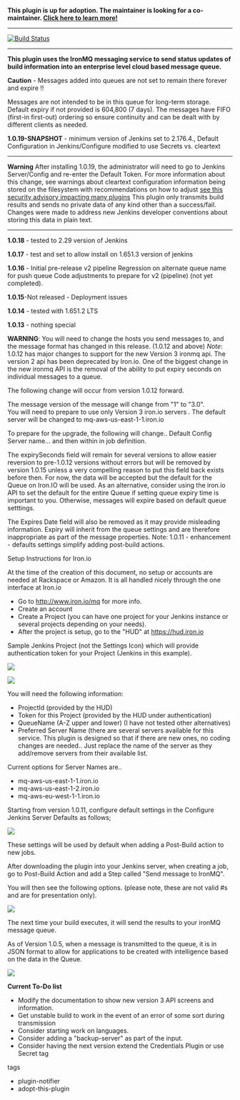 **This plugin is up for adoption. The maintainer is looking for a co-maintainer. [Click here to learn more!](https://wiki.jenkins.io/display/JENKINS/Adopt+a+Plugin)**

***
[![Build Status](https://ci.jenkins.io/buildStatus/icon?job=Plugins/ironmq-notifier-plugin/master)](https://ci.jenkins.io/buildStatus/icon?job=Plugins/ironmq-notifier-plugin/master)
***

**This plugin uses the IronMQ messaging service to send status updates of build information into an enterprise level cloud based message queue.**


**Caution** - Messages added into queues are not set to remain there forever and expire !!

Messages are not intended to be in this queue for long-term storage.
Default expiry if not provided is 604,800 (7 days).
The messages have FIFO (first-in first-out) ordering so ensure continuity and can be dealt with by different clients as needed.

**1.0.19-SNAPSHOT** - minimum version of Jenkins set to 2.176.4., Default Configuration in Jenkins/Configure modified to use Secrets vs. cleartext
***
__Warning__ After installing 1.0.19, the administrator will need to go to Jenkins Server/Config and re-enter the Default Token.
For more information about this change, see warnings about cleartext configuration information being stored on the filesystem with recommendations on how to adjust [see this security advisory impacting many plugins](https://jenkins.io/security/advisory/2019-10-16/)
This plugin only transmits build results and sends no private data of any kind other than a success/fail. Changes were made to address new Jenkins developer conventions about storing this data in plain text.
 
***

**1.0.18** - tested to 2.29 version of Jenkins

**1.0.17** - test and set to allow install on 1.651.3 version of jenkins

**1.0.16** - Initial pre-release v2 pipeline
Regression on alternate queue name for push queue
Code adjustments to prepare for v2 (pipeline) (not yet completed).

**1.0.15**-Not released - Deployment issues

**1.0.14** - tested with 1.651.2 LTS

**1.0.13** - nothing special

**WARNING**: You will need to change the hosts you send messages to, and the message format has changed in this release. (1.0.12 and above)
_Note_: 1.0.12 has major changes to support for the new Version 3 ironmq api. The version 2 api has been deprecated by Iron.io.
One of the biggest change in the new ironmq API is the removal of the ability to put expiry seconds on individual messages to a queue.

The following change will occur from version 1.0.12 forward.

The message version of the message will change from "1" to "3.0".  
You will need to prepare to use only Version 3 iron.io servers .  The default server will be changed to mq-aws-us-east-1-1.iron.io

To prepare for the upgrade, the following will change.. Default Config Server name... and then within in job definition.

The expirySeconds field will remain for several versions to allow easier reversion to pre-1.0.12 versions without errors but will be removed by version 1.0.15 unless a very compelling reason to put this field back exists before then. For now, the data will be accepted but the default for the Queue on Iron.IO will be used.  As an alternative, consider using the iron.io API to set the default for the entire Queue if setting queue expiry time is important to you.  Otherwise, messages will expire based on default queue setttings.

The Expires Date field will also be removed as it may provide misleading information. Expiry will inherit from the queue settings and are therefore inappropriate as part of the message properties.
Note: 1.0.11 - enhancement - defaults settings simplify adding post-build actions.

Setup Instructions for Iron.io

At the time of the creation of this document, no setup or accounts are needed at Rackspace or Amazon. It is all handled nicely through the one interface at Iron.io

- Go to http://www.iron.io/mq for more info.
- Create an account
- Create a Project (you can have one project for your Jenkins instance or several projects depending on your needs).
- After the project is setup, go to the "HUD" at https://hud.iron.io

Sample Jenkins Project (not the Settings Icon) which will provide authentication token for your Project (Jenkins in this example).

![](https://github.com/jenkinsci/ironmq-notifier-plugin/blob/master/wiki/ProjectPage.jpg)

![](https://github.com/jenkinsci/ironmq-notifier-plugin/blob/master/wiki/Credentials.png)


You will need the following information:

* ProjectId (provided by the HUD)
* Token for this Project (provided by the HUD under authentication)
* QueueName (A-Z upper and lower) (I have not tested other alternatives)
* Preferred Server Name (there are several servers available for this service. This plugin is designed so that if there are new ones, no coding changes are needed.. Just replace the name of the server as they add/remove servers from their available list.

Current options for Server Names are..

* mq-aws-us-east-1-1.iron.io
* mq-aws-us-east-1-2.iron.io
* mq-aws-eu-west-1-1.iron.io

Starting from version 1.0.11, configure default settings in the Configure Jenkins Server Defaults as follows;

![](https://github.com/jenkinsci/ironmq-notifier-plugin/blob/master/wiki/ironMQNotifierDefaults.png)

These settings will be used by default when adding a Post-Build action to new jobs.

After downloading the plugin into your Jenkins server, when creating a job, go to Post-Build Action and add a Step called "Send message to IronMQ".

You will then see the following options. (please note, these are not valid #s and are for presentation only).

![](https://github.com/jenkinsci/ironmq-notifier-plugin/blob/master/wiki/ironmq-sample-setup-104.PNG)

The next time your build executes, it will send the results to your ironMQ message queue.

As of Version 1.0.5, when a message is transmitted to the queue, it is in JSON format to allow for applications to be created with intelligence based on the data in the Queue.

![](https://github.com/jenkinsci/ironmq-notifier-plugin/blob/master/wiki/BuildResult.png)

__Current To-Do list__

- Modify the documentation to show new version 3 API screens and information.
- Get unstable build to work in the event of an error of some sort during transmission
- Consider starting work on languages.
- Consider adding a "backup-server" as part of the input.
- Consider having the next version extend the Credentials Plugin or use Secret tag

tags
- plugin-notifier
- adopt-this-plugin
